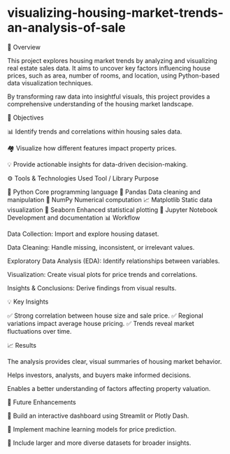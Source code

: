 # visualizing-housing-market-trends-an-analysis-of-sale
📘 Overview

This project explores housing market trends by analyzing and visualizing real estate sales data.
It aims to uncover key factors influencing house prices, such as area, number of rooms, and location, using Python-based data visualization techniques.

By transforming raw data into insightful visuals, this project provides a comprehensive understanding of the housing market landscape.

🎯 Objectives

📊 Identify trends and correlations within housing sales data.

🏘️ Visualize how different features impact property prices.

💡 Provide actionable insights for data-driven decision-making.

⚙️ Tools & Technologies Used
Tool / Library	Purpose

🐍 Python	Core programming language
🧮 Pandas	Data cleaning and manipulation
🔢 NumPy	Numerical computation
📈 Matplotlib	Static data visualization
🌈 Seaborn	Enhanced statistical plotting
📓 Jupyter Notebook	Development and documentation
📊 Workflow

Data Collection: Import and explore housing dataset.

Data Cleaning: Handle missing, inconsistent, or irrelevant values.

Exploratory Data Analysis (EDA): Identify relationships between variables.

Visualization: Create visual plots for price trends and correlations.

Insights & Conclusions: Derive findings from visual results.

💡 Key Insights

✅ Strong correlation between house size and sale price.
✅ Regional variations impact average house pricing.
✅ Trends reveal market fluctuations over time.

📈 Results

The analysis provides clear, visual summaries of housing market behavior.

Helps investors, analysts, and buyers make informed decisions.

Enables a better understanding of factors affecting property valuation.

🚀 Future Enhancements

🧭 Build an interactive dashboard using Streamlit or Plotly Dash.

🤖 Implement machine learning models for price prediction.

📂 Include larger and more diverse datasets for broader insights.
